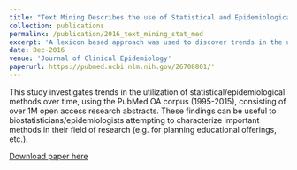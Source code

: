 ```yaml
---
title: "Text Mining Describes the use of Statistical and Epidemiological Methods in Published Medical Research."
collection: publications
permalink: /publication/2016_text_mining_stat_med
excerpt: 'A lexicon based approach was used to discover trends in the utilization of statistical/epidemiological methods in a corpus of over 1M PubMed OA research abstracts (1995-2015).'
date: Dec-2016
venue: 'Journal of Clinical Epidemiology'
paperurl: https://pubmed.ncbi.nlm.nih.gov/26708801/'
---
```


This study investigates trends in the utilization of statistical/epidemiological methods over time, using the PubMed OA corpus (1995-2015), consisting of over 1M open access research abstracts. These findings can be useful to biostatisticians/epidemiologists attempting to characterize important methods in their field of research (e.g. for planning educational offerings, etc.). 

[Download paper here](https://pubmed.ncbi.nlm.nih.gov/26708801/)
